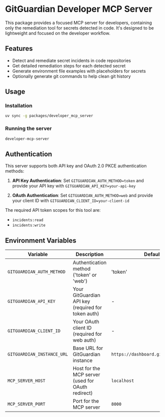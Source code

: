 # GitGuardian Developer MCP Server

This package provides a focused MCP server for developers, containing only the remediation tool for secrets detected in code. It's designed to be lightweight and focused on the developer workflow.

## Features

- Detect and remediate secret incidents in code repositories
- Get detailed remediation steps for each detected secret
- Generate environment file examples with placeholders for secrets
- Optionally generate git commands to help clean git history

## Usage

### Installation

```bash
uv sync -g packages/developer_mcp_server
```

### Running the server

```bash
developer-mcp-server
```

## Authentication

This server supports both API key and OAuth 2.0 PKCE authentication methods:

1. **API Key Authentication**: Set `GITGUARDIAN_AUTH_METHOD=token` and provide your API key with `GITGUARDIAN_API_KEY=your-api-key`

2. **OAuth Authentication**: Set `GITGUARDIAN_AUTH_METHOD=web` and provide your client ID with `GITGUARDIAN_CLIENT_ID=your-client-id`

The required API token scopes for this tool are:
- `incidents:read`
- `incidents:write`

## Environment Variables

| Variable | Description | Default |
|----------|-------------|---------|
| `GITGUARDIAN_AUTH_METHOD` | Authentication method ('token' or 'web') | 'token' |
| `GITGUARDIAN_API_KEY` | Your GitGuardian API key (required for token auth) | - |
| `GITGUARDIAN_CLIENT_ID` | Your OAuth client ID (required for web auth) | - |
| `GITGUARDIAN_INSTANCE_URL` | Base URL for GitGuardian instance | `https://dashboard.gitguardian.com` |
| `MCP_SERVER_HOST` | Host for the MCP server (used for OAuth redirect) | `localhost` |
| `MCP_SERVER_PORT` | Port for the MCP server | `8000` |
